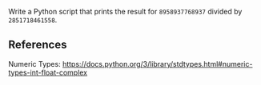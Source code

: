 Write a Python script that prints the result for `8958937768937`
divided by `2851718461558`.

## References

Numeric Types: <https://docs.python.org/3/library/stdtypes.html#numeric-types-int-float-complex>

